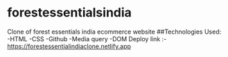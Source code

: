 # forestessentialsindia
Clone of forest essentials india ecommerce website
##Technologies Used:
-HTML
-CSS
-Github
-Media query
-DOM
Deploy link :- https://forestessentialindiaclone.netlify.app
